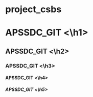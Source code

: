 # project_csbs



  <h1> APSSDC_GIT   <\h1>
  <h2> APSSDC_GIT   <\h2>
  <h3> APSSDC_GIT   <\h3>
 <h4> APSSDC_GIT   <\h4>
 <h5> APSSDC_GIT   <\h5>
  
